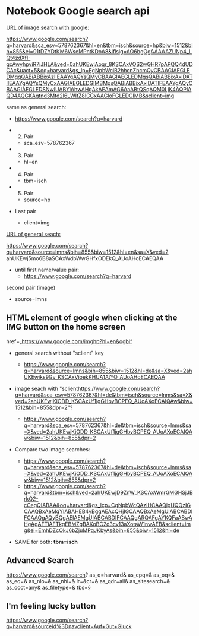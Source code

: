 # Notebook Google search api

<ins>URL of image search with google:<ins>

https://www.google.com/search?q=harvard&sca_esv=578762367&hl=en&tbm=isch&source=hp&biw=1512&bih=855&ei=01tDZYDtKM6WseMPntKDoA8&iflsig=AO6bgOgAAAAAZUNp4_LQt4zdXfI-gcAwyhpviR7iJHLA&ved=0ahUKEwjAoqr_8KSCAxVOS2wGHR7pAPQQ4dUDCAc&uact=5&oq=harvard&gs_lp=EgNpbWciB2hhcnZhcmQyCBAAGIAEGLEDMggQABiABBixAzIIEAAYgAQYsQMyCBAAGIAEGLEDMgsQABiABBixAxiDATIIEAAYgAQYsQMyCxAAGIAEGLEDGIMBMgsQABiABBixAxiDATIFEAAYgAQyCBAAGIAEGLEDSNwIUABYiAhwAHgAkAEAmAG6AaABtQSqAQM0LjK4AQPIAQD4AQGKAgtnd3Mtd2l6LWltZ8ICCxAAGIoFGLEDGIMB&sclient=img

same as general search:

- https://www.google.com/search?q=harvard

- 2. Pair
  - sca_esv=578762367

- 3. Pair
  - hl=en

- 4. Pair

  - tbm=isch

- 5. Pair

  - source=hp

- Last pair
  - client=img

<ins>URL of general seach:<ins>

https://www.google.com/search?q=harvard&source=lmns&bih=855&biw=1512&hl=en&sa=X&ved=2         ahUKEwj5mo6B8aSCAxWdbWwGHfxODEkQ_AUoAHoECAEQAA

- until first name/value pair:
  - https://www.google.com/search?q=harvard

second pair (image)

- source=lmns

## HTML element of google when clicking at the IMG button on the home screen

href=„https://www.google.com/imghp?hl=en&ogbl“


- general search without "sclient" key
  - https://www.google.com/search?q=harvard&source=lmns&bih=855&biw=1512&hl=de&sa=X&ved=2ahUKEwiks9Gv_KSCAxVioekKHUA1AtYQ_AUoAHoECAEQAA
- image seach with "sclienthttps://www.google.com/search?q=harvard&sca_esv=578762367&hl=de&tbm=isch&source=lnms&sa=X&ved=2ahUKEwjKiODD_KSCAxUf1jgGHbyBCPEQ_AUoAXoECAIQAw&biw=1512&bih=855&dpr=2"?
  - https://www.google.com/search?q=harvard&sca_esv=578762367&hl=de&tbm=isch&source=lnms&sa=X&ved=2ahUKEwjKiODD_KSCAxUf1jgGHbyBCPEQ_AUoAXoECAIQAw&biw=1512&bih=855&dpr=2

- Compare two image searches:
  - https://www.google.com/search?q=harvard&sca_esv=578762367&hl=de&tbm=isch&source=lnms&sa=X&ved=2ahUKEwjKiODD_KSCAxUf1jgGHbyBCPEQ_AUoAXoECAIQAw&biw=1512&bih=855&dpr=2
  - https://www.google.com/search?q=harvard&tbm=isch&ved=2ahUKEwjD9ZnW_KSCAxWmrGMGHSjJBrkQ2-cCegQIABAA&oq=harvard&gs_lcp=CgNpbWcQAzIHCAAQigUQQzIGCAAQBxAeMgYIABAHEB4yBggAEAcQHjIGCAAQBxAeMgUIABCABDIFCAAQgAQyBQgAEIAEMgUIABCABDIFCAAQgARQAFgAYKQFaABwAHgAgAFTiAFTkgEBMZgBAKoBC2d3cy13aXotaW1nwAEB&sclient=img&ei=EmhDZcOkJ6bZjuMPqJKbyAs&bih=855&biw=1512&hl=de

- SAME for both: **tbm=isch**

## Advanced Search

https://www.google.com/search?
as_q=harvard&
as_epq=&
as_oq=&
as_eq=&
as_nlo=&
as_nhi=&
lr=&cr=&
as_qdr=all&
as_sitesearch=&
as_occt=any&
as_filetype=&
tbs=§

## I'm feeling lucky button

https://www.google.com/search?q=harvard&sourceid%3Dnavclient=Auf+Gut+Gluck

